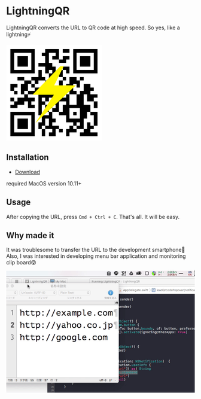# LightningQR

LightningQR converts the URL to QR code at high speed. So yes, like a lightning⚡️

![LightningQR AppIcon](https://github.com/zaru/LightningQR/blob/master/docs/appicon.png?raw=true)

## Installation

- [Download](https://github.com/zaru/LightningQR/releases/download/v1.1/LightningQR.app.zip)

required MacOS version 10.11+

## Usage

After copying the URL, press `Cmd + Ctrl + C`. That's all. It will be easy.

## Why made it

It was troublesome to transfer the URL to the development smartphone🤔 Also, I was interested in developing menu bar application and monitoring clip board😝

![LightningQR AppIcon](https://github.com/zaru/LightningQR/blob/master/docs/image.gif?raw=true)
